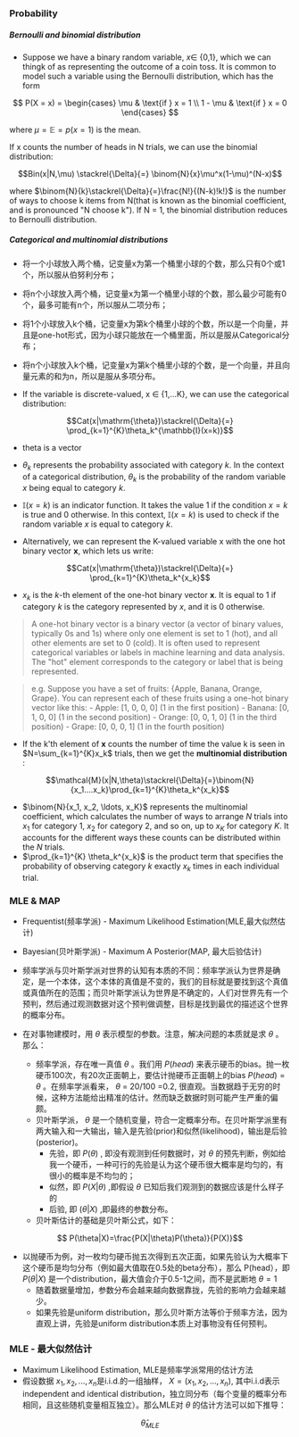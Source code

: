 ### Probability

##### Bernoulli and binomial distribution
- Suppose we have a binary random variable, $x \in$ {0,1}, which we can thingk of as representing the outcome of a coin toss. It is common to model such a variable using the Bernoulli distribution, which has the form

$$
P(X = x) =
\begin{cases}
    \mu & \text{if } x = 1 \\
    1 - \mu & \text{if } x = 0
\end{cases}
$$

where $\mu = \mathbb{E}= p(x=1)$ is the mean.

If x counts the number of heads in N trials, we can use the binomial distribution:

$$Bin(x|N,\mu) \stackrel{\Delta}{=} \binom{N}{x}\mu^x(1-\mu)^(N-x)$$

where $\binom{N}{k}\stackrel{\Delta}{=}\frac{N!}{(N-k)!k!}$ is the number of ways to choose k items from N(that is known as the binomial coefficient, and is pronounced "N choose k"). If N = 1, the binomial distribution reduces to Bernoulli distribution.

##### Categorical and multinomial distributions

- 将一个小球放入两个桶，记变量x为第一个桶里小球的个数，那么只有0个或1个，所以服从伯努利分布；
- 将n个小球放入两个桶，记变量x为第一个桶里小球的个数，那么最少可能有0个，最多可能有n个，所以服从二项分布；
- 将1个小球放入k个桶，记变量x为第k个桶里小球的个数，所以是一个向量，并且是one-hot形式，因为小球只能放在一个桶里面，所以是服从Categorical分布；
- 将n个小球放入k个桶，记变量x为第k个桶里小球的个数，是一个向量，并且向量元素的和为n，所以是服从多项分布。

- If the variable is discrete-valued, x $\in$ {1,...K}, we can use the categorical distribution:

$$Cat(x|\mathrm{\theta})\stackrel{\Delta}{=} \prod_{k=1}^{K}\theta_k^{\mathbb{I}(x=k)}$$

- theta is a vector
- $\theta_k$ represents the probability associated with category $k$. In the context of a categorical distribution, $\theta_k$ is the probability of the random variable $x$ being equal to category $k$.
- $\mathbb{I}(x=k)$ is an indicator function. It takes the value 1 if the condition $x=k$ is true and 0 otherwise. In this context, $\mathbb{I}(x=k)$ is used to check if the random variable $x$ is equal to category $k$.

- Alternatively, we can represent the K-valued variable x with the one hot binary vector **x**, which lets us write:

$$Cat(x|\mathrm{\theta})\stackrel{\Delta}{=} \prod_{k=1}^{K}\theta_k^{x_k}$$

- $x_k$ is the $k$-th element of the one-hot binary vector **x**. It is equal to 1 if category $k$ is the category represented by $x$, and it is 0 otherwise.

> A one-hot binary vector is a binary vector (a vector of binary values, typically 0s and 1s) where only one element is set to 1 (hot), and all other elements are set to 0 (cold). It is often used to represent categorical variables or labels in machine learning and data analysis. The "hot" element corresponds to the category or label that is being represented.

> e.g. Suppose you have a set of fruits: {Apple, Banana, Orange, Grape}. You can represent each of these fruits using a one-hot binary vector like this: 
    - Apple: [1, 0, 0, 0] (1 in the first position)
    - Banana: [0, 1, 0, 0] (1 in the second position)
    - Orange: [0, 0, 1, 0] (1 in the third position)
    - Grape: [0, 0, 0, 1] (1 in the fourth position)

- If the k'th element of **x** counts the number of time the value k is seen in $N=\sum_{k=1}^{K}x_k$ trials, then we get the **multinomial distribution** :

$$\mathcal{M}(x|N,\theta)\stackrel{\Delta}{=}\binom{N}{x_1....x_k}\prod_{k=1}^{K}\theta_k^{x_k}$$

- $\binom{N}{x_1, x_2, \ldots, x_K}$ represents the multinomial coefficient, which calculates the number of ways to arrange $N$ trials into $x_1$ for category 1, $x_2$ for category 2, and so on, up to $x_K$ for category $K$. It accounts for the different ways these counts can be distributed within the $N$ trials.
- $\prod_{k=1}^{K} \theta_k^{x_k}$ is the product term that specifies the probability of observing category $k$ exactly $x_k$ times in each individual trial.

### MLE & MAP

- Frequentist(频率学派) - Maximum Likelihood Estimation(MLE,最大似然估计)
- Bayesian(贝叶斯学派) - Maximum A Posterior(MAP, 最大后验估计)

- 频率学派与贝叶斯学派对世界的认知有本质的不同：频率学派认为世界是确定，是一个本体，这个本体的真值是不变的，我们的目标就是要找到这个真值或真值所在的范围；而贝叶斯学派认为世界是不确定的，人们对世界先有一个预判，然后通过观测数据对这个预判做调整，目标是找到最优的描述这个世界的概率分布。

- 在对事物建模时，用 $\theta$ 表示模型的参数。注意，解决问题的本质就是求 $\theta$ 。那么：
    - 频率学派，存在唯一真值 $\theta$ 。我们用 $P(head)$ 来表示硬币的bias。抛一枚硬币100次，有20次正面朝上，要估计抛硬币正面朝上的bias $P(head)=\theta$ 。在频率学派看来， $\theta$ = 20/100 =0.2, 很直观。当数据趋于无穷的时候，这种方法能给出精准的估计。然而缺乏数据时则可能产生严重的偏颇。
    - 贝叶斯学派， $\theta$  是一个随机变量，符合一定概率分布。在贝叶斯学派里有两大输入和一大输出，输入是先验(prior)和似然(likelihood)，输出是后验(posterior)。
        - 先验，即 $P(\theta)$ , 即没有观测到任何数据时，对 $\theta$ 的预先判断，例如给我一个硬币，一种可行的先验是认为这个硬币很大概率是均匀的，有很小的概率是不均匀的；
        - 似然，即 $P(X|\theta)$ ,即假设 $\theta$ 已知后我们观测到的数据应该是什么样子的
        - 后验, 即 $(\theta|X)$ ,即最终的参数分布。
    - 贝叶斯估计的基础是贝叶斯公式，如下：

$$ P(\theta|X)=\frac{P(X|\theta)P(\theta)}{P(X)}$$

- 以抛硬币为例，对一枚均匀硬币抛五次得到五次正面，如果先验认为大概率下这个硬币是均匀分布（例如最大值取在0.5处的beta分布），那么 P(head），即 $P(\theta|X)$ 是一个distribution，最大值会介于0.5-1之间，而不是武断地 $\theta=1$ 
    - 随着数据量增加，参数分布会越来越向数据靠拢，先验的影响力会越来越少。
    - 如果先验是uniform distribution，那么贝叶斯方法等价于频率方法，因为直观上讲，先验是uniform distribution本质上对事物没有任何预判。

### MLE - 最大似然估计

- Maximum Likelihood Estimation, MLE是频率学派常用的估计方法
- 假设数据 $x_1, x_2, ..., x_n$是i.i.d.的一组抽样， $X=(x_1, x_2, ..., x_n)$, 其中i.i.d表示independent and identical distribution，独立同分布（每个变量的概率分布相同，且这些随机变量相互独立）。那么MLE对 $\theta$ 的估计方法可以如下推导：

$$ \hat{\theta}_{MLE}$$